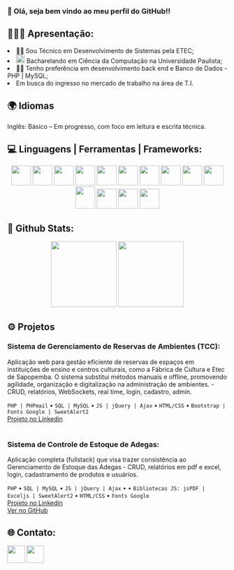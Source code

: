 ### 👋 Olá, seja bem vindo ao meu perfil do GitHub!!

## 🙋🏻‍♂️ Apresentação:
<div>
  <li>👨‍🎓 Sou Técnico em Desenvolvimento de Sistemas pela ETEC;</li>
  <li><img src="https://scontent-gru2-1.xx.fbcdn.net/v/t39.30808-6/458919598_955958116575320_5846258382792520116_n.jpg?_nc_cat=1&ccb=1-7&_nc_sid=6ee11a&_nc_eui2=AeEcYxf6W3U-mQ6T3ypNqHcevLOQEsTngP28s5ASxOeA_dy24uZDKB76FqLXbHZlapQl7b4YuF1bBFBoFLMjQobd&_nc_ohc=3Wi39gsKHTcQ7kNvwGlMEiX&_nc_oc=AdnbP-Zc-gFjQEUOsavPghYuiXEW3oEGBLLlecCv02G034oUSZ5hdvLr6ywQequ5IyY&_nc_zt=23&_nc_ht=scontent-gru2-1.xx&_nc_gid=pTVSHA9MESCeVpR2B5QNew&oh=00_AfG6gmohyokEfvYKUoVRxUDFfY_g-0YBSru91PdLqLYIfw&oe=68005B32" height="20px" width="20px"> Bacharelando em Ciência da Computação na Universidade Paulista;</li>
  <li>👨‍💻 Tenho preferência em desenvolvimento back end e Banco de Dados - PHP | MySQL;</li>
  <li>Em busca do ingresso no mercado de trabalho na área de T.I.</li>
</div>

## 🌍 Idiomas
<div>
  <p>Inglês: Básico – Em progresso, com foco em leitura e escrita técnica.</p>
</div>

## 💻 Linguagens | Ferramentas | Frameworks:
<div align="center">
  <img src="https://img.icons8.com/?size=100&id=0OQR1FYCuA9f&format=png&color=000000" height="45px" width="45px"/>
  <img src="https://img.icons8.com/?size=100&id=20909&format=png&color=000000" height="45px" width="45px"/>
  <img src="https://img.icons8.com/?size=100&id=21278&format=png&color=000000" height="45px" width="45px"/>
  <img src="https://img.icons8.com/?size=100&id=108784&format=png&color=000000" height="45px" width="45px"/>
  <img src="https://img.icons8.com/?size=100&id=f0R4xVI4Sc8O&format=png&color=000000" height="45px" width="45px"/>
  <img src="https://img.icons8.com/?size=100&id=EzPCiQUqWWEa&format=png&color=000000" height="45px" width="45px"/>
  <img src="https://www.vectorlogo.zone/logos/jquery/jquery-icon.svg" height="45px" width="45px"/>
  <img src="https://img.icons8.com/?size=100&id=12598&format=png&color=FFFFFF" height="45px" width="45px"/>
  <img src="https://img.icons8.com/?size=100&id=20906&format=png&color=000000" height="45px" width="45px"/>
  <img src="https://img.icons8.com/?size=100&id=laYYF3dV0Iew&format=png&color=000000" height="45px" width="45px"/>
  <img src="https://img.icons8.com/?size=100&id=39855&format=png&color=FFFFFF" height="50px" width="45px"/> 
  <img src="https://img.icons8.com/?size=100&id=13441&format=png&color=000000" height="45px" width="45px"/> 
  <img src="https://img.icons8.com/?size=100&id=NeNPFdj7MzXi&format=png&color=000000" height="45px" width="45px"/> 
  <img src="https://img.icons8.com/?size=100&id=13631&format=png&color=000000" height="45px" width="45px"/> 
</div>
  
## 🌟 Github Stats:
<div align="center">
    <img height="150em" src="https://github-readme-stats.vercel.app/api/top-langs/?username=henriquelimajhla&layout=compact&langs_count=7&theme=dark"/> 
  <img height="150em" src="https://github-readme-stats.vercel.app/api?username=henriquelimajhla&show_icons=true&theme=dark&include_all_commits=true&count_private=true"/> 
</div>


## ⚙️ Projetos
<div>
  <h3>Sistema de Gerenciamento de Reservas de Ambientes (TCC):</h3>
  <p>Aplicação web para gestão eficiente de reservas de espaços em instituições de ensino e centros culturais, como a Fábrica de Cultura e Etec de Sapopemba. O sistema substitui métodos manuais e offline, promovendo agilidade, organização e digitalização na administração de ambientes. - CRUD, relatórios, WebSockets, real time, login, cadastro, admin.</p>
  <code>PHP | PHPmail</code>
  •
  <code>SQL | MySQL</code>
  •
  <code>JS | jQuery | Ajax</code>
  •
  <code>HTML/CSS</code>
  •
  <code>Bootstrap | Fonts Google | SweetAlert2</code>
  <br>
  <a href="https://www.linkedin.com/in/jos%C3%A9-henrique-lima-alves-23a431254/details/projects/?profileUrn=urn%3Ali%3Afsd_profile%3AACoAAD62Kw4BkeU32yEFR_PMMaKUXr9VTf1PMp0" target="_blank">Projeto no Linkedin</a> 
</div>

<br>

<div>
  <h3>Sistema de Controle de Estoque de Adegas:</h3>
  <p>Aplicação completa (fullstack) que visa trazer consistência ao Gerenciamento de Estoque das Adegas - CRUD, relatórios em pdf e excel, login, cadastramento de produtos e usuários.</p>
  <code>PHP</code>
  •
  <code>SQL | MySQL</code>
  •
  <code>JS | jQuery | Ajax</code>
  •
  •
  <code>Bibliotecas JS: jsPDF | Exceljs | SweetAlert2</code>
  •
  <code>HTML/CSS</code>
  •
  <code>Fonts Google</code>
  <br>
  <a href="https://www.linkedin.com/posts/jos%C3%A9-henrique-lima-alves-23a431254_desenvolvimentodesistemas-sistemaparaadegas-ugcPost-7304912889109217280-vxod?utm_source=share&utm_medium=member_desktop&rcm=ACoAAD62Kw4BkeU32yEFR_PMMaKUXr9VTf1PMp0" target="_blank">Projeto no Linkedin</a> 
  <br>
  <a href="" target="_blank">Ver no GitHub</a>
</div>

## 🌐 Contato:
<div>
  <a href="https://mail.google.com/mail/u/0/#inbox?compose=GTvVlcSGKnSmVgjqdBcQjMvqMDSfgrPghKkrdSHtNVvNcfDcZgGdQWfjZHlFqQMsVNjTCMMgXbfDs" target="blink"><img src="https://img.icons8.com/?size=100&id=P7UIlhbpWzZm&format=png&color=FFFFFF" height="40px" width="40px"></a>
  <a href="https://www.linkedin.com/in//josé-henrique-lima-alves-23a431254/" target="blink"><img src="https://img.icons8.com/?size=100&id=13930&format=png&color=FFFFFF" height="40px" width="40px"></a>
</div>
